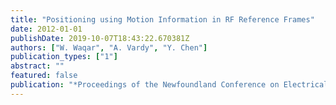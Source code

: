 ```yaml
---
title: "Positioning using Motion Information in RF Reference Frames"
date: 2012-01-01
publishDate: 2019-10-07T18:43:22.670381Z
authors: ["W. Waqar", "A. Vardy", "Y. Chen"]
publication_types: ["1"]
abstract: ""
featured: false
publication: "*Proceedings of the Newfoundland Conference on Electrical and Computer Engineering (NECEC)*"
---
```


